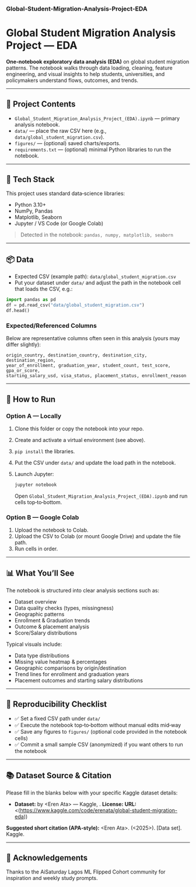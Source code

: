 ### Global-Student-Migration-Analysis-Project-EDA

# Global Student Migration Analysis Project — EDA

**One‑notebook exploratory data analysis (EDA)** on global student migration patterns.
The notebook walks through data loading, cleaning, feature engineering, and visual insights to help students, universities, and policymakers understand flows, outcomes, and trends.

---

## 📁 Project Contents

* `Global_Student_Migration_Analysis_Project_(EDA).ipynb` — primary analysis notebook.
* `data/` — place the raw CSV here (e.g., `data/global_student_migration.csv`).
* `figures/` — (optional) saved charts/exports.
* `requirements.txt` — (optional) minimal Python libraries to run the notebook.


---

## 🧰 Tech Stack

This project uses standard data‑science libraries:

* Python 3.10+
* NumPy, Pandas
* Matplotlib, Seaborn
* Jupyter / VS Code (or Google Colab)

> Detected in the notebook: `pandas, numpy, matplotlib, seaborn`


---

## 📦 Data

* Expected CSV (example path): `data/global_student_migration.csv`
* Put your dataset under `data/` and adjust the path in the notebook cell that loads the CSV, e.g.:

```python
import pandas as pd
df = pd.read_csv("data/global_student_migration.csv")
df.head()
```

### Expected/Referenced Columns

Below are representative columns often seen in this analysis (yours may differ slightly):

```
origin_country, destination_country, destination_city, destination_region,
year_of_enrollment, graduation_year, student_count, test_score, gpa_or_score,
starting_salary_usd, visa_status, placement_status, enrollment_reason
```

---

## 🚀 How to Run

### Option A — Locally

1. Clone this folder or copy the notebook into your repo.
2. Create and activate a virtual environment (see above).
3. `pip install` the libraries.
4. Put the CSV under `data/` and update the load path in the notebook.
5. Launch Jupyter:

   ```bash
   jupyter notebook
   ```

   Open `Global_Student_Migration_Analysis_Project_(EDA).ipynb` and run cells top‑to‑bottom.

### Option B — Google Colab

1. Upload the notebook to Colab.
2. Upload the CSV to Colab (or mount Google Drive) and update the file path.
3. Run cells in order.

---

## 📊 What You’ll See

The notebook is structured into clear analysis sections such as:

* Dataset overview
* Data quality checks (types, missingness)
* Geographic patterns
* Enrollment & Graduation trends
* Outcome & placement analysis
* Score/Salary distributions

Typical visuals include:

* Data type distributions
* Missing value heatmap & percentages
* Geographic comparisons by origin/destination
* Trend lines for enrollment and graduation years
* Placement outcomes and starting salary distributions

---

## 🧪 Reproducibility Checklist

* ✅ Set a fixed CSV path under `data/`
* ✅ Execute the notebook top‑to‑bottom without manual edits mid‑way
* ✅ Save any figures to `figures/` (optional code provided in the notebook cells)
* ✅ Commit a small sample CSV (anonymized) if you want others to run the notebook

---


## 📚 Dataset Source & Citation

Please fill in the blanks below with your specific Kaggle dataset details:

* **Dataset:** <Dataset T> by \<Eren Ata> — Kaggle, <Year>.
  **License:** <License name>
  **URL:** <(https://www.kaggle.com/code/erenata/global-student-migration-eda))

**Suggested short citation (APA‑style):**
\<Eren Ata>. (<2025>). *<Dataset global-student-migration>* \[Data set]. Kaggle. <URL>

---

## 🙌 Acknowledgements

Thanks to the AiSaturday Lagos ML Flipped Cohort community for inspiration and weekly study prompts.
